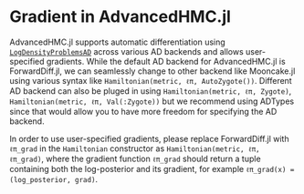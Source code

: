 # Gradient in AdvancedHMC.jl

AdvancedHMC.jl supports automatic differentiation using [`LogDensityProblemsAD`](https://github.com/tpapp/LogDensityProblemsAD.jl) across various AD backends and allows user-specified gradients. While the default AD backend for AdvancedHMC.jl is ForwardDiff.jl, we can seamlessly change to other backend like Mooncake.jl using various syntax like `Hamiltonian(metric, ℓπ, AutoZygote())`. Different AD backend can also be pluged in using `Hamiltonian(metric, ℓπ, Zygote)`, `Hamiltonian(metric, ℓπ, Val(:Zygote))` but we recommend using ADTypes since that would allow you to have more freedom for specifying the AD backend.

In order to use user-specified gradients, please replace ForwardDiff.jl with `ℓπ_grad` in the `Hamiltonian` constructor as `Hamiltonian(metric, ℓπ, ℓπ_grad)`, where the gradient function `ℓπ_grad` should return a tuple containing both the log-posterior and its gradient, for example `ℓπ_grad(x) = (log_posterior, grad)`.
